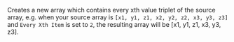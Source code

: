 Creates a new array which contains every xth value triplet of the source array, e.g. when your source array is `[x1, y1, z1, x2, y2, z2, x3, y3, z3]` and `Every Xth Item` is set to `2`, the resulting array will be [x1, y1, z1, x3, y3, z3].
